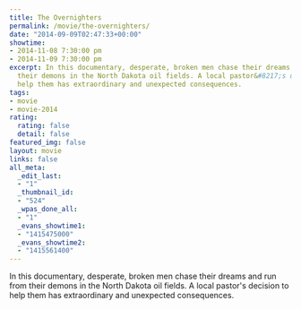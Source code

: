 ```yaml
---
title: The Overnighters
permalink: /movie/the-overnighters/
date: "2014-09-09T02:47:33+00:00"
showtime:
- 2014-11-08 7:30:00 pm
- 2014-11-09 7:30:00 pm
excerpt: In this documentary, desperate, broken men chase their dreams and run from
  their demons in the North Dakota oil fields. A local pastor&#8217;s decision to
  help them has extraordinary and unexpected consequences.
tags:
- movie
- movie-2014
rating:
  rating: false
  detail: false
featured_img: false
layout: movie
links: false
all_meta:
  _edit_last:
  - "1"
  _thumbnail_id:
  - "524"
  _wpas_done_all:
  - "1"
  _evans_showtime1:
  - "1415475000"
  _evans_showtime2:
  - "1415561400"
---
```


In this documentary, desperate, broken men chase their dreams and run from their demons in the North Dakota oil fields. A local pastor's decision to help them has extraordinary and unexpected consequences.